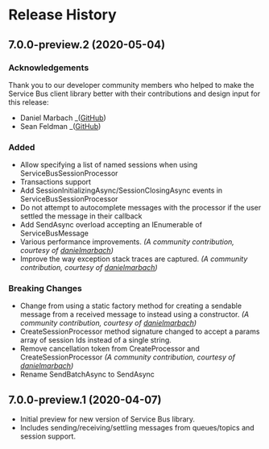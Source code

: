 # Release History

## 7.0.0-preview.2 (2020-05-04)

### Acknowledgements
Thank you to our developer community members who helped to make the Service Bus client library better with their contributions and design input for this release:
- Daniel Marbach _([GitHub](https://github.com/danielmarbach))
- Sean Feldman _([GitHub](https://github.com/SeanFeldman))

### Added
- Allow specifying a list of named sessions when using ServiceBusSessionProcessor
- Transactions support
- Add SessionInitializingAsync/SessionClosingAsync events in ServiceBusSessionProcessor
- Do not attempt to autocomplete messages with the processor if the user settled the message in their callback
- Add SendAsync overload accepting an IEnumerable of ServiceBusMessage
- Various performance improvements.
_(A community contribution, courtesy of [danielmarbach](https://github.com/danielmarbach))_
- Improve the way exception stack traces are captured.
_(A community contribution, courtesy of [danielmarbach](https://github.com/danielmarbach))_

### Breaking Changes
- Change from using a static factory method for creating a sendable message from a received message to instead
  using a constructor.
_(A community contribution, courtesy of [danielmarbach](https://github.com/danielmarbach))_
- CreateSessionProcessor method signature changed to accept a params array of session Ids instead of a single string.
- Remove cancellation token from CreateProcessor and CreateSessionProcessor
_(A community contribution, courtesy of [danielmarbach](https://github.com/danielmarbach))_
- Rename SendBatchAsync to SendAsync

## 7.0.0-preview.1 (2020-04-07)
- Initial preview for new version of Service Bus library.
- Includes sending/receiving/settling messages from queues/topics and session support.
